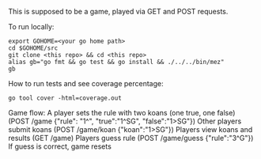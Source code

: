 This is supposed to be a game, played via GET and POST requests. 

To run locally:

````
export GOHOME=<your go home path>
cd $GOHOME/src
git clone <this repo> && cd <this repo>
alias gb="go fmt && go test && go install && ./../../bin/mez"
gb
````

How to run tests and see coverage percentage:
````
go tool cover -html=coverage.out
````

Game flow:
A player sets the rule with two koans (one true, one false) (POST /game {"rule": "1^", "true":"1^SG", "false":"1>SG"})
Other players submit koans (POST /game/koan {"koan":"1>SG"})
Players view koans and results (GET /game)
Players guess rule (POST /game/guess {"rule":"3^G"})
If guess is correct, game resets

